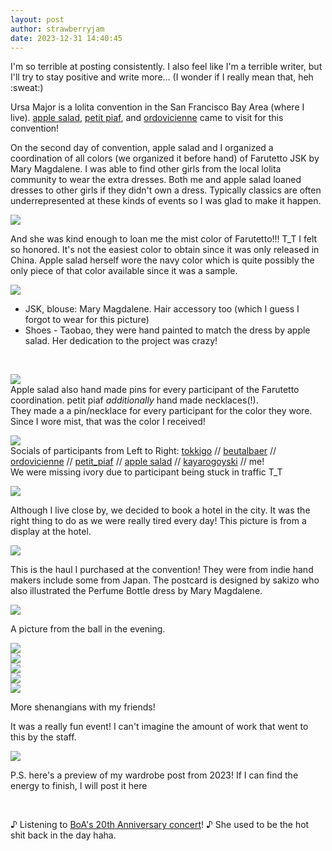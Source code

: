 ```yaml
---
layout: post
author: strawberryjam
date: 2023-12-31 14:40:45
---
```

<p>I'm so terrible at posting consistently. I also feel like I'm a terrible writer, but I'll try to stay positive and write more... (I wonder if I really mean that, heh :sweat:)</p>
Ursa Major is a lolita convention in the San Francisco Bay Area (where I live). 
<a href="https://apple-salad.tumblr.com/">apple salad</a>, <a href="https://petit-piaf.tumblr.com/">petit piaf</a>, and <a href="https://ordovicienne.tumblr.com/">ordovicienne</a> came to visit for this convention!

<p>On the second day of convention, apple salad and I organized a coordination of all colors (we organized it before hand) of Farutetto JSK by Mary Magdalene. I was able to find other girls from the local lolita community to wear the extra dresses. Both me and apple salad loaned dresses to other girls if they didn't own a dress. Typically classics are often underrepresented at these kinds of events so I was glad to make it happen.</p>
<img src="/assets/ursa_major/1000012355.JPG" class="img-rounded img-responsive center-block" style="max-height: 100%; max-width: 100%;">
<p>And she was kind enough to loan me the mist color of Farutetto!!! T_T I felt so honored. It's not the easiest color to obtain since it was only released in China. 
Apple salad herself wore the navy color which is quite possibly the only piece of that color available since it was a sample.</p>
<img src="/assets/ursa_major/IMG_8529.jpg" class="img-rounded img-responsive center-block" style="max-height: 45%; max-width: 45%;"><br />
<ul>
  <li>JSK, blouse: Mary Magdalene. Hair accessory too (which I guess I forgot to wear for this picture)</li>
  <li>Shoes - Taobao, they were hand painted to match the dress by apple salad. Her dedication to the project was crazy!</li>
</ul><br />


<img src="/assets/ursa_major/IMG_9180.jpg" class="img-rounded img-responsive center-block" style="max-height: 45%; max-width: 45%;"><br />
Apple salad also hand made pins for every participant of the Farutetto coordination.
petit piaf <i>additionally</i> hand made necklaces(!).<br />
They made a a pin/necklace for every participant for the color they wore. Since I wore mist, that was the color I received!<br />



<img src="/assets/ursa_major/A7C00231.jpg" class="img-rounded img-responsive center-block" style="max-height: 85%; max-width: 85%;"><br />
Socials of participants from Left to Right:
<a href="https://www.instagram.com/tokkigo/">tokkigo</a> // <a href="https://www.instagram.com/beutalbaer/">beutalbaer</a> // <a href="https://www.instagram.com/ordovicienne/">ordovicienne</a> //
<a href="https://www.instagram.com/petit_piaf/">petit_piaf</a> // <a href="https://www.instagram.com/applesaladtea/">apple salad</a> // <a href="https://www.instagram.com/kayas.coords/">kayarogoyski</a> // me! <br />
We were missing ivory due to participant being stuck in traffic T_T<br />

<img src="/assets/ursa_major/IMG_8530.jpg" class="img-rounded img-responsive center-block" style="max-height: 45%; max-width: 45%;">
<p>Although I live close by, we decided to book a hotel in the city. It was the right thing to do as we were really tired every day! This picture is from a display at the hotel.</p>
<img src="/assets/ursa_major/IMG_8556.jpg" class="img-rounded img-responsive center-block" style="max-height: 45%; max-width: 45%;">
<p>This is the haul I purchased at the convention! They were from indie hand makers include some from Japan. The postcard is designed by sakizo who also illustrated the Perfume Bottle dress by Mary Magdalene.</p>
<img src="/assets/ursa_major/IMG_8563.jpg" class="img-rounded img-responsive center-block" style="max-height: 45%; max-width: 45%;">
<p>A picture from the ball in the evening.</p>
<img src="/assets/ursa_major/IMG_8566.jpg" class="img-rounded img-responsive center-block" style="max-height: 45%; max-width: 45%;"><br />
<img src="/assets/ursa_major/IMG_8861.jpg" class="img-rounded img-responsive center-block" style="max-height: 45%; max-width: 45%;"><br />
<img src="/assets/ursa_major/IMG_9177.jpg" class="img-rounded img-responsive center-block" style="max-height: 45%; max-width: 45%;"><br />
<img src="/assets/ursa_major/IMG_9178.jpg" class="img-rounded img-responsive center-block" style="max-height: 45%; max-width: 45%;"><br />
<img src="/assets/ursa_major/IMG_9179.jpg" class="img-rounded img-responsive center-block" style="max-height: 45%; max-width: 45%;"><br />
<p>More shenangians with my friends!</p>

<p>It was a really fun event! I can't imagine the amount of work that went to this by the staff.</p>

<img src="/assets/wardrobe/IMG_8718-2.JPG" class="img-rounded img-responsive center-block" style="max-height: 45%; max-width: 45%;">
<p>P.S. here's a preview of my wardrobe post from 2023! If I can find the energy to finish, I will post it here</p>
<br />

<p>♪ Listening to <a href="https://www.youtube.com/watch?v=kEn-E45J2eo">BoA's 20th Anniversary concert</a>! ♪ She used to be the hot shit back in the day haha.
</p>